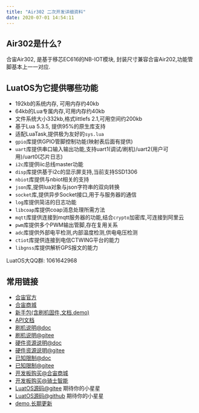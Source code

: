 ```yaml
---
title: "Air302 二次开发详细资料"
date: 2020-07-01 14:54:11
---
```



## Air302是什么?

合宙Air302, 是基于移芯EC616的NB-IOT模块, 封装尺寸兼容合宙Air202,功能管脚基本上一一对应.

## LuatOS为它提供哪些功能

* 192kb的系统内存, 可用内存约40kb
* 64kb的Lua专属内存,可用内存约40kb
* 文件系统大小332kb,格式littlefs 2.1,可用空间约200kb
* 基于Lua 5.3.5, 提供95%的原生库支持
* 适配LuaTask,提供极为友好的`sys.lua`
* `gpio`库提供GPIO管脚控制功能(映射表后面有提供)
* `uart`库提供串口输入输出功能,支持uart1(调试/刷机)/uart2(用户可用)/uart0(芯片日志)
* `i2c`库提供iic总线master功能
* `disp`库提供基于i2c的显示屏支持,当前支持SSD1306
* `nbiot`库提供与nbiot相关的支持
* `json`库,提供lua对象与json字符串的双向转换
* `socket`库,提供异步Socket接口,用于与服务器的通信
* `log`库提供简洁的日志功能
* `libcoap`库提供coap消息处理所需方法
* `mqtt`库提供连接到mqtt服务器的功能,结合`crypto`加密库,可连接到阿里云
* `pwm`库提供多个PWM输出管脚,存在复用关系
* `adc`库提供外部电平检测,内部温度检测,供电电压检测
* `ctiot`库提供连接到电信CTWING平台的能力
* `libgnss`库提供解析GPS报文的能力

LuatOS大QQ群: 1061642968

## 常用链接

* [合宙官方](http://www.openluat.com)
* [合宙商城](https://m.openluat.com)
* [新手包(含刷机固件,文档,demo)](https://gitee.com/openLuat/LuatOS/releases)
* [API文档](https://gitee.com/openLuat/LuatOS/blob/master/docs/api/lua/README.md)
* [刷机说明@doc](http://doc.openluat.com/article/977/0)
* [刷机说明@gitee](https://gitee.com/openLuat/LuatOS/blob/master/bsp/air302/userdoc/burn_guide.md)
* [硬件资源说明@doc](http://doc.openluat.com/article/978/0)
* [硬件资源说明@gitee](https://gitee.com/openLuat/LuatOS/blob/master/bsp/air302/userdoc/hw_resources.md)
* [已知限制@doc](http://doc.openluat.com/article/979/0)
* [已知限制@gitee](https://gitee.com/openLuat/LuatOS/blob/master/bsp/air302/userdoc/limits.md)
* [开发板购买@合宙商城](https://m.openluat.com)
* [开发板购买@骑士智能](https://item.taobao.com/item.htm?id=621910075534)
* [LuatOS源码@gitee](https://gitee.com/openLuat/LuatOS) 期待你的小星星
* [LuatOS源码@github](https://github.com/openLuat/LuatOS) 期待你的小星星
* [demo,长期更新](https://gitee.com/openLuat/LuatOS/tree/master/bsp/air302/demo)
